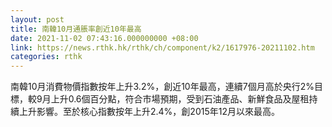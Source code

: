 ```yaml
---
layout: post
title: 南韓10月通脹率創近10年最高
date: 2021-11-02 07:43:16.000000000 +08:00
link: https://news.rthk.hk/rthk/ch/component/k2/1617976-20211102.htm
categories: rthk
---
```


南韓10月消費物價指數按年上升3.2%，創近10年最高，連續7個月高於央行2%目標，較9月上升0.6個百分點，符合市場預期，受到石油產品、新鮮食品及屋租持續上升影響。至於核心指數按年上升2.4%，創2015年12月以來最高。
